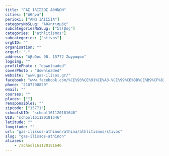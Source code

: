 ```yaml
---
title: "ΓΑΣ ΙΛΙΣΣΟΣ ΑΘΗΝΩΝ"
cities: ["Αθήνα"]
perioxi: ["ΑΝΩ ΙΛΙΣΣΙΑ"]
categoryNoSLug: "Αθλητισμός"
subcategoriesNoSLug: ["Στίβος"]
categories: ["athlitismos"]
subcategories: ["stivos"]
orgUID: ""
organisation: ""
orgurl: "-"
address: "Αβυδου 90, 15772 Ζωγραφου"
logoimg: ""
profilePhoto : "downloaded"
coverPhoto : "downloaded"
website: "www.gas-ilisos.gr/"
facebook: "www.facebook.com/%CE%93%CE%91%CE%A3-%CE%99%CE%BB%CE%B9%CF%83%CE%BF%CF%82-1406138806137471/"
phone: "2107790829"
email: ""
courses: ""
places: [""]
rensponsibles: ""
zipcode: ["15771"]
schoolsUID: "school161120181646"
UID: "school161120181646"
latitude: ""
longitude: ""
url: "gas-ilissos-athinon/athina/athlitismos/stivos"
slug: "gas-ilissos-athinon"
aliases:
    - /school161120181646
---
```






